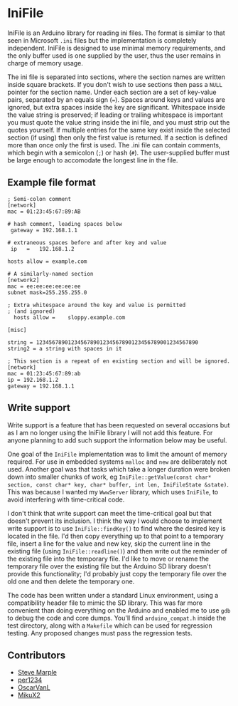 # IniFile

IniFile is an Arduino library for reading ini files. The format is
similar to that seen in Microsoft `.ini` files but the implementation
is completely independent. IniFile is designed to use minimal memory
requirements, and the only buffer used is one supplied by the user,
thus the user remains in charge of memory usage.

The ini file is separated into sections, where the section names are
written inside square brackets. If you don't wish to use sections then
pass a `NULL` pointer for the section name. Under each section are a
set of key-value pairs, separated by an equals sign (`=`). Spaces
around keys and values are ignored, but extra spaces inside the key
are significant. Whitespace inside the value string is preserved; if
leading or trailing whitespace is important you must quote the value
string inside the ini file, and you must strip out the quotes
yourself. If multiple entries for the same key exist inside the
selected section (if using) then only the first value is returned. If
a section is defined more than once only the first is used. The .ini
file can contain comments, which begin with a semicolon (`;`) or hash
(`#`). The user-supplied buffer must be large enough to accomodate the
longest line in the file.

## Example file format

    ; Semi-colon comment
    [network]
    mac = 01:23:45:67:89:AB
    
    # hash comment, leading spaces below
     gateway = 192.168.1.1
    
    # extraneous spaces before and after key and value
     ip   =   192.168.1.2             
    
    hosts allow = example.com
    
    # A similarly-named section
    [network2]
    mac = ee:ee:ee:ee:ee:ee
    subnet mask=255.255.255.0
    
    ; Extra whitespace around the key and value is permitted
    ; (and ignored)
      hosts allow =    sloppy.example.com  
    
    [misc]
    
    string = 123456789012345678901234567890123456789001234567890
    string2 = a string with spaces in it
    
    ; This section is a repeat of en existing section and will be ignored.
    [network]
    mac = 01:23:45:67:89:ab
    ip = 192.168.1.2
    gateway = 192.168.1.1
    

## Write support

Write support is a feature that has been requested on several
occasions but as I am no longer using the IniFile library I will not
add this feature. For anyone planning to add such support the
information below may be useful.

One goal of the `IniFile` implementation was to limit the amount of
memory required. For use in embedded systems `malloc` and `new` are
deliberately not used. Another goal was that tasks which take a longer
duration were broken down into smaller chunks of work, eg
`IniFile::getValue(const char* section, const char* key, char* buffer,
int len, IniFileState &state)`. This was because I wanted my `WwwServer`
library, which uses `IniFile`, to avoid interfering with time-critical
code.

I don't think that write support can meet the time-critical goal but
that doesn't prevent its inclusion. I think the way I would choose to
implement write support is to use `IniFile::findKey()` to find where the
desired key is located in the file. I'd then copy everything up to
that point to a temporary file, insert a line for the value and new
key, skip the current line in the existing file (using
`IniFile::readline()`) and then write out the reminder of the existing
file into the temporary file. I'd like to move or rename the temporary
file over the existing file but the Arduino SD library doesn't provide
this functionality; I'd probably just copy the temporary file over the
old one and then delete the temporary one.

The code has been written under a standard Linux environment, using a
compatibility header file to mimic the SD library. This was far more
convenient than doing everything on the Arduino and enabled me to use
`gdb` to debug the code and core dumps. You'll find `arduino_compat.h`
inside the test directory, along with a `Makefile` which can be used for
regression testing. Any proposed changes must pass the regression
tests.

## Contributors

  * [Steve Marple](https://github.com/stevemarple)
  * [per1234](https://github.com/per1234)
  * [OscarVanL](https://github.com/OscarVanL)
  * [MikuX2](https://github.com/toybox01)
